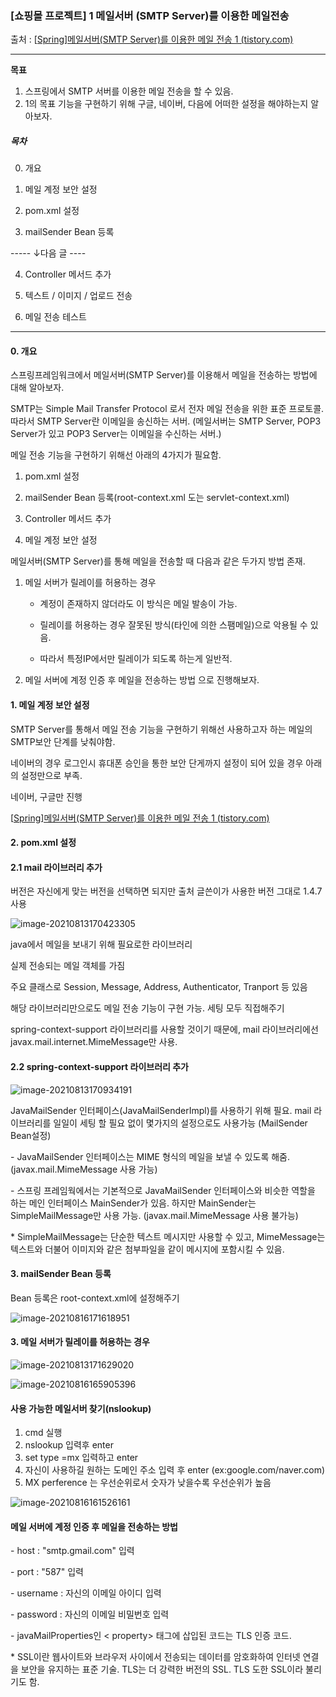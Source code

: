 ### [쇼핑몰 프로젝트] 1 메일서버 (SMTP Server)를 이용한 메일전송 

출처 : [[Spring\]메일서버(SMTP Server)를 이용한 메일 전송 1 (tistory.com)](https://kimvampa.tistory.com/92)

---

**목표**

1. 스프링에서 SMTP 서버를 이용한 메일 전송을 할 수 있음.
2. 1의 목표 기능을 구현하기 위해 구글, 네이버, 다음에 어떠한 설정을 해야하는지 알아보자. 



##### 목차

0. 개요

1. 메일 계정 보안 설정

2. pom.xml 설정

3. mailSender Bean 등록

----- ↓다음 글 ----

4. Controller 메서드 추가

5. 텍스트 / 이미지 / 업로드 전송

6. 메일 전송 테스트

 

---

#### 0. 개요

스프링프레임워크에서 메일서버(SMTP Server)를 이용해서 메일을 전송하는 방법에 대해 알아보자. 

SMTP는 Simple Mail Transfer Protocol 로서 전자 메일 전송을 위한 표준 프로토콜. 따라서 SMTP Server란 이메일을 송신하는 서버. (메일서버는 SMTP Server, POP3 Server가 있고 POP3 Server는 이메일을 수신하는 서버.)

메일 전송 기능을 구현하기 위해선 아래의 4가지가 필요함.

1. pom.xml 설정

2. mailSender Bean 등록(root-context.xml 도는 servlet-context.xml)

3. Controller 메서드 추가

4. 메일 계정 보안 설정



메일서버(SMTP Server)를 통해 메일을 전송할 때 다음과 같은 두가지 방법 존재. 

1. 메일 서버가 릴레이를 허용하는 경우 

   - 계정이 존재하지 않더라도 이 방식은 메일 발송이 가능.

   - 릴레이를 허용하는 경우 잘못된 방식(타인에 의한 스팸메일)으로 악용될 수 있음.

   - 따라서 특정IP에서만 릴레이가 되도록 하는게 일반적.

     

2. 메일 서버에 계정 인증 후 메일을 전송하는 방법 으로 진행해보자.



#### 1. 메일 계정 보안 설정

SMTP Server를 통해서 메일 전송 기능을 구현하기 위해선 사용하고자 하는 메일의 SMTP보안 단계를 낮춰야함.

네이버의 경우 로그인시 휴대폰 승인을 통한 보안 단게까지 설정이 되어 있을 경우 아래의 설정만으로 부족. 



네이버, 구글만 진행

[[Spring\]메일서버(SMTP Server)를 이용한 메일 전송 1 (tistory.com)](https://kimvampa.tistory.com/92)



#### 2. pom.xml 설정

#### 2.1 mail 라이브러리 추가 

버전은 자신에게 맞는 버전을 선택하면 되지만 출처 글쓴이가 사용한 버전 그대로 1.4.7 사용

![image-20210813170423305](https://user-images.githubusercontent.com/82528589/130536695-af7ece09-3f16-449a-ac4c-ce21f7e0a579.png)

java에서 메일을 보내기 위해 필요로한 라이브러리

실제 전송되는 메일 객체를 가짐

주요 클래스로 Session, Message, Address, Authenticator, Tranport 등 있음

해당 라이브러리만으로도 메일 전송 기능이 구현 가능. 세팅 모두 직접해주기 

 spring-context-support 라이브러리를 사용할 것이기 때문에, mail 라이브러리에선 javax.mail.internet.MimeMessage만 사용. 



#### 2.2 spring-context-support 라이브러리 추가

![image-20210813170934191](https://user-images.githubusercontent.com/82528589/130536710-929b7ceb-3d00-43b9-9876-2a980524eb1f.png)

 JavaMailSender 인터페이스(JavaMailSenderImpl)를 사용하기 위해 필요. mail 라이브러리를 일일이 세팅 할 필요 없이 몇가지의 설정으로도 사용가능 (MailSender Bean설정)

  \- JavaMailSender 인터페이스는 MIME 형식의 메일을 보낼 수 있도록 해줌.(javax.mail.MimeMessage 사용 가능)

  \- 스프링 프레임웍에서는 기본적으로 JavaMailSender 인터페이스와 비슷한 역할을 하는 메인 인터페이스 MainSender가 있음. 하지만 MainSender는 SimpleMailMessage만 사용 가능. (javax.mail.MimeMessage 사용 불가능)

 \* SimpleMailMessage는 단순한 텍스트 메시지만 사용할 수 있고, MimeMessage는 텍스트와 더불어 이미지와 같은 첨부파일을 같이 메시지에 포함시킬 수 있음.

 

#### 3. mailSender Bean 등록

 Bean 등록은 root-context.xml에 설정해주기

![image-20210816171618951](https://user-images.githubusercontent.com/82528589/130536725-fc603a00-3506-4c15-a6f0-5ba8e1c61724.png)
#### 3. 메일 서버가 릴레이를 허용하는 경우 

![image-20210813171629020](https://user-images.githubusercontent.com/82528589/130536738-6f9fc2b2-acc3-417f-b801-62628b080ea7.png)


![image-20210816165905396](https://user-images.githubusercontent.com/82528589/130536754-59b3e89a-cf87-44da-b2b6-7e400ef57607.png)

#### 사용 가능한 메일서버 찾기(nslookup)

1. cmd 실행
2. nslookup 입력후 enter
3. set type =mx 입력하고 enter
4. 자신이 사용하길 원하는 도메인 주소 입력 후 enter (ex:google.com/naver.com)
5. MX perference 는 우선순위로서 숫자가 낮을수록 우선순위가 높음

![image-20210816161526161](https://user-images.githubusercontent.com/82528589/130536853-38059398-04b1-4129-afe4-7535a4d18f84.png)


#### 메일 서버에 계정 인증 후 메일을 전송하는 방법



\- host : "smtp.gmail.com" 입력

 \- port : "587" 입력

 \- username : 자신의 이메일 아이디 입력

 \- password : 자신의 이메일 비밀번호 입력

 \- javaMailProperties인 < property> 태그에 삽입된 코드는 TLS 인증 코드.

 

 \* SSL이란 웹사이트와 브라우저 사이에서 전송되는 데이터를 암호화하여 인터넷 연결을 보안을 유지하는 표준 기술. TLS는 더 강력한 버전의 SSL. TLS 도한 SSL이라 불리기도 함. 
